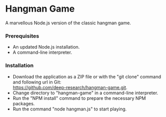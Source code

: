 # Hangman Game

A marvellous Node.js version of the classic hangman game.

### Prerequisites

* An updated Node.js installation.
* A command-line interpreter.

### Installation

* Download the application as a ZIP file or with the "git clone" command and following url in Git:  
https://github.com/deep-research/hangman-game.git.
* Change directory to "hangman-game" in a command-line interpreter.
* Run the "NPM install" command to prepare the necessary NPM packages.
* Run the command "node hangman.js" to start playing.